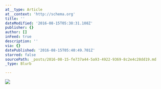 ```yaml
---
at__type: Article
at__context: 'http://schema.org'
title: ''
dateModified: '2016-08-15T05:38:31.108Z'
publisher: {}
author: []
inFeed: true
description: ''
via: {}
datePublished: '2016-08-15T05:40:49.701Z'
starred: false
sourcePath: _posts/2016-08-15-fe737a44-5a93-4922-9369-8c2e4c28dd19.md
_type: Blurb

---
```

![](https://the-grid-user-content.s3-us-west-2.amazonaws.com/99e352cb-0c6e-4161-9c1d-aacb4b866094.jpg)